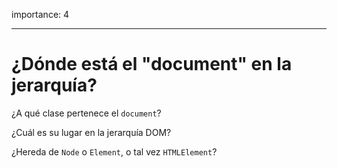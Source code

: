 importance: 4

---

# ¿Dónde está el "document" en la jerarquía?

¿A qué clase pertenece el `document`?

¿Cuál es su lugar en la jerarquía DOM?

¿Hereda de `Node` o `Element`, o tal vez `HTMLElement`?
